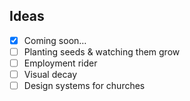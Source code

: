 
## Ideas

- [x] Coming soon…
- [ ] Planting seeds & watching them grow
- [ ] Employment rider
- [ ] Visual decay
- [ ] Design systems for churches